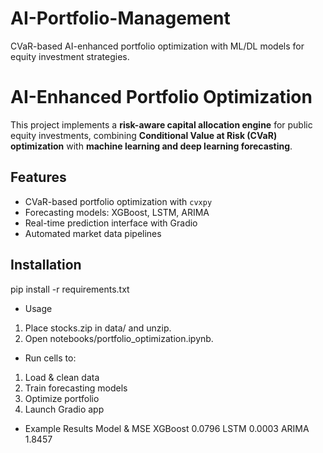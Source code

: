 # AI-Portfolio-Management
CVaR-based AI-enhanced portfolio optimization with ML/DL models for equity investment strategies.

# AI-Enhanced Portfolio Optimization

This project implements a **risk-aware capital allocation engine** for public equity investments, combining **Conditional Value at Risk (CVaR) optimization** with **machine learning and deep learning forecasting**.

## Features
- CVaR-based portfolio optimization with `cvxpy`
- Forecasting models: XGBoost, LSTM, ARIMA
- Real-time prediction interface with Gradio
- Automated market data pipelines

## Installation
pip install -r requirements.txt

- Usage
1. Place stocks.zip in data/ and unzip.
2. Open notebooks/portfolio_optimization.ipynb.

- Run cells to:
1. Load & clean data
2. Train forecasting models
3. Optimize portfolio
4. Launch Gradio app

- Example Results
Model &	MSE
XGBoost	0.0796
LSTM	0.0003
ARIMA	1.8457
